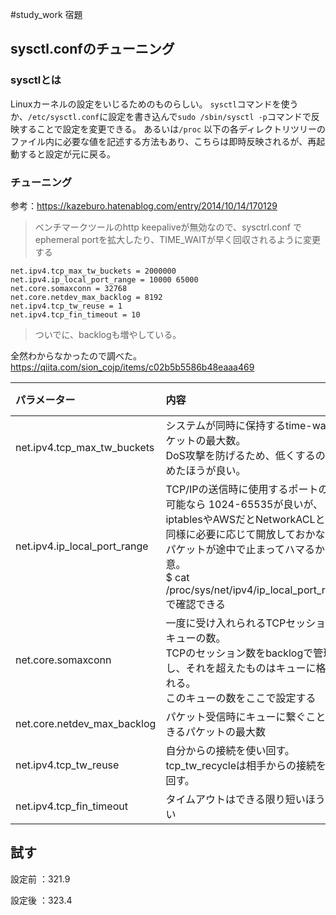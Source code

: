 #study_work 宿題

## sysctl.confのチューニング

### sysctlとは
Linuxカーネルの設定をいじるためのものらしい。
`sysctl`コマンドを使うか、`/etc/sysctl.conf`に設定を書き込んで`sudo /sbin/sysctl -p`コマンドで反映することで設定を変更できる。
あるいは`/proc` 以下の各ディレクトリツリーのファイル内に必要な値を記述する方法もあり、こちらは即時反映されるが、再起動すると設定が元に戻る。


### チューニング
参考：https://kazeburo.hatenablog.com/entry/2014/10/14/170129

>ベンチマークツールのhttp keepaliveが無効なので、sysctrl.conf でephemeral portを拡大したり、TIME_WAITが早く回収されるように変更する

```
net.ipv4.tcp_max_tw_buckets = 2000000
net.ipv4.ip_local_port_range = 10000 65000
net.core.somaxconn = 32768
net.core.netdev_max_backlog = 8192
net.ipv4.tcp_tw_reuse = 1
net.ipv4.tcp_fin_timeout = 10
```

>ついでに、backlogも増やしている。

全然わからなかったので調べた。
https://qiita.com/sion_cojp/items/c02b5b5586b48eaaa469

|パラメーター|内容|default値|
|:---|:---|:---|
|net.ipv4.tcp_max_tw_buckets|システムが同時に保持するtime-waitソケットの最大数。<br>DoS攻撃を防げるため、低くするのはやめたほうが良い。|動的|
|net.ipv4.ip_local_port_range|TCP/IPの送信時に使用するポートの範囲<br>可能なら 1024-65535が良いが、iptablesやAWSだとNetworkACLとかで<br>同様に必要に応じて開放しておかないとパケットが途中で止まってハマるから注意。<br>$ cat /proc/sys/net/ipv4/ip_local_port_rangeで確認できる|32768	61000|
|net.core.somaxconn|一度に受け入れられるTCPセッションのキューの数。<br>TCPのセッション数をbacklogで管理し、それを超えたものはキューに格納される。<br>このキューの数をここで設定する|128|
|net.core.netdev_max_backlog|パケット受信時にキューに繋ぐことができるパケットの最大数|1000|
|net.ipv4.tcp_tw_reuse|自分からの接続を使い回す。tcp_tw_recycleは相手からの接続を使い回す。|0|
|net.ipv4.tcp_fin_timeout|タイムアウトはできる限り短いほうがいい|60|



## 試す

設定前 ：321.9

設定後 ：323.4
